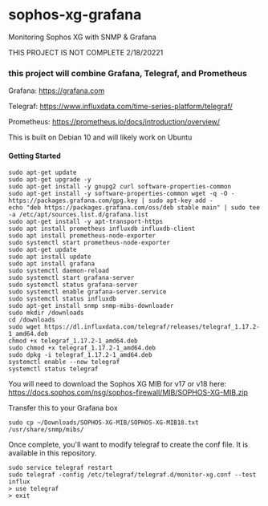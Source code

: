 # sophos-xg-grafana
Monitoring Sophos XG with SNMP &amp; Grafana

THIS PROJECT IS NOT COMPLETE 2/18/20221

### this project will combine Grafana, Telegraf, and Prometheus 

Grafana: https://grafana.com

Telegraf: https://www.influxdata.com/time-series-platform/telegraf/

Prometheus: https://prometheus.io/docs/introduction/overview/

This is built on Debian 10 and will likely work on Ubuntu

#### Getting Started

```
sudo apt-get update
sudo apt-get upgrade -y
sudo apt-get install -y gnupg2 curl software-properties-common
sudo apt-get install -y software-properties-common wget -q -O - https://packages.grafana.com/gpg.key | sudo apt-key add -
echo "deb https://packages.grafana.com/oss/deb stable main" | sudo tee -a /etc/apt/sources.list.d/grafana.list
sudo apt-get install -y apt-transport-https
sudo apt install prometheus influxdb influxdb-client
sudo apt install prometheus-node-exporter
sudo systemctl start prometheus-node-exporter
sudo apt-get update
sudo apt install update
sudo apt install grafana
sudo systemctl daemon-reload
sudo systemctl start grafana-server
sudo systemctl status grafana-server
sudo systemctl enable grafana-server.service
sudo systemctl status influxdb
sudo apt-get install snmp snmp-mibs-downloader
sudo mkdir /downloads
cd /downloads
sudo wget https://dl.influxdata.com/telegraf/releases/telegraf_1.17.2-1_amd64.deb
chmod +x telegraf_1.17.2-1_amd64.deb 
sudo chmod +x telegraf_1.17.2-1_amd64.deb 
sudo dpkg -i telegraf_1.17.2-1_amd64.deb 
systemctl enable --now telegraf
systemctl status telegraf
```
 You will need to download the Sophos XG MIB for v17 or v18 here: https://docs.sophos.com/nsg/sophos-firewall/MIB/SOPHOS-XG-MIB.zip
 
 Transfer this to your Grafana box
 
```
sudo cp ~/Downloads/SOPHOS-XG-MIB/SOPHOS-XG-MIB18.txt /usr/share/snmp/mibs/
```

Once complete, you'll want to modify telegraf to create the conf file. It is available in this repository.

```
sudo service telegraf restart
sudo telegraf -config /etc/telegraf/telegraf.d/monitor-xg.conf --test
influx
> use telegraf
> exit
```
